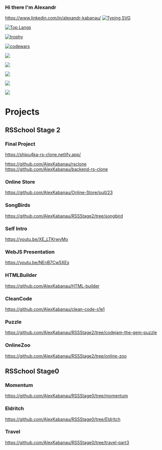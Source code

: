 ### Hi there I'm Alexandr
https://www.linkedin.com/in/alexandr-kabanau/
[![Typing SVG](https://readme-typing-svg.herokuapp.com?color=%2336BCF7&lines=Junior+FrontEnd+Developer)](https://git.io/typing-svg)


[![Top Langs](https://github-readme-stats.vercel.app/api/top-langs/?username=AlexKabanau&layout=compact)](https://github.com/AlexKabanau/github-readme-stats)



[![trophy](https://github-profile-trophy.vercel.app/?username=AlexKabanau)](https://github.com/AlexKabanau/github-profile-trophy)

[![codewars](https://www.codewars.com/users/rsschool_c906d77e7f30ce91/badges/small)](https://www.codewars.com/users/rsschool_c906d77e7f30ce91)

![](https://github-profile-summary-cards.vercel.app/api/cards/profile-details?username=AlexKabanau&theme=solarized_dark)

![](https://github-profile-summary-cards.vercel.app/api/cards/most-commit-language?username=AlexKabanau&theme=solarized_dark)

![](https://github-profile-summary-cards.vercel.app/api/cards/repos-per-language?username=AlexKabanau&theme=solarized_dark)


![](https://github-profile-summary-cards.vercel.app/api/cards/stats?username=AlexKabanau&theme=solarized_dark)


![](https://github-profile-summary-cards.vercel.app/api/cards/productive-time?username=AlexKabanau&theme=solarized_dark)

# Projects
## RSSchool Stage 2
### Final Project
https://shipu4ka-rs-clone.netlify.app/

https://github.com/AlexKabanau/rsclone
https://github.com/AlexKabanau/backend-rs-clone

### Online Store
https://github.com/AlexKabanau/Online-Store/pull/23

### SongBirds
https://github.com/AlexKabanau/RSSStage2/tree/songbird

### Self Intro
https://youtu.be/XE_LTKrwvMo

### WebJS Presentation
https://youtu.be/NEnB7Cw5XEs

### HTMLBuilder
https://github.com/AlexKabanau/HTML-builder

### CleanCode
https://github.com/AlexKabanau/clean-code-s1e1

### Puzzle
https://github.com/AlexKabanau/RSSStage2/tree/codejam-the-gem-puzzle

### OnlineZoo
https://github.com/AlexKabanau/RSSStage2/tree/online-zoo

## RSSchool Stage0
### Momentum
https://github.com/AlexKabanau/RSSStage0/tree/momentum

### Eldritch
https://github.com/AlexKabanau/RSSStage0/tree/Eldritch

### Travel
https://github.com/AlexKabanau/RSSStage0/tree/travel-part3

